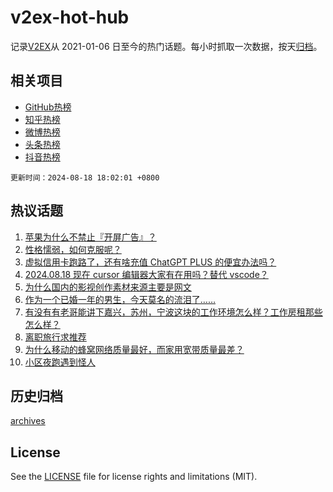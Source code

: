 # v2ex-hot-hub

 记录[V2EX](https://www.v2ex.com/)从 2021-01-06 日至今的热门话题。每小时抓取一次数据，按天[归档](archives)。
 
 ## 相关项目

- [GitHub热榜](https://github.com/it985/github-hot-hub)
- [知乎热榜](https://github.com/it985/zhihu-hot-hub)
- [微博热榜](https://github.com/it985/weibo-hot-hub)
- [头条热榜](https://github.com/it985/toutiao-hot-hub)
- [抖音热榜](https://github.com/it985/douyin-hot-hub)


 `更新时间：2024-08-18 18:02:01 +0800`

## 热议话题

1. [苹果为什么不禁止『开屏广告』？](https://www.v2ex.com/t/1065793)
1. [性格懦弱，如何克服呢？](https://www.v2ex.com/t/1065847)
1. [虚拟信用卡跑路了，还有啥充值 ChatGPT PLUS 的便宜办法吗？](https://www.v2ex.com/t/1065772)
1. [2024.08.18 现在 cursor 编辑器大家有在用吗？替代 vscode？](https://www.v2ex.com/t/1065842)
1. [为什么国内的影视创作素材来源主要是网文](https://www.v2ex.com/t/1065826)
1. [作为一个已婚一年的男生，今天莫名的流泪了……](https://www.v2ex.com/t/1065778)
1. [有没有有老哥能讲下嘉兴，苏州，宁波这块的工作环境怎么样？工作房租那些怎么样？](https://www.v2ex.com/t/1065757)
1. [离职旅行求推荐](https://www.v2ex.com/t/1065825)
1. [为什么移动的蜂窝网络质量最好，而家用宽带质量最差？](https://www.v2ex.com/t/1065768)
1. [小区夜跑遇到怪人](https://www.v2ex.com/t/1065809)

## 历史归档

[archives](archives)

## License

See the [LICENSE](LICENSE) file for license rights and limitations (MIT).
